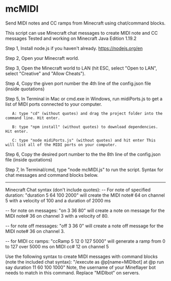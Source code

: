 # mcMIDI
 Send MIDI notes and CC ramps from Minecraft using chat/command blocks.

This script can use Minecraft chat messages to create MIDI note and CC messages
Tested and working on Minecraft Java Edition 1.19.2
 
Step 1, Install node.js if you haven't already. https://nodejs.org/en 

Step 2, Open your Minecraft world.

Step 3, Open the  Minecraft world to LAN (hit ESC, select "Open to LAN", select "Creative" and "Allow Cheats").

Step 4, Copy the given port number the 4th line of the config.json file (inside quotations)

Step 5, In Terminal in Mac or cmd.exe in Windows, run midiPorts.js to get a list of MIDI ports connected to your computer.
      
       A: type "cd" (without quotes) and drag the project folder into the command line. Hit enter. 
      
       B: type "npm install" (without quotes) to download dependencies. Hit enter.
       
       C: type "node midiPorts.js" (without quotes) and hit enter This will list all of the MIDI ports on your computer.

Step 6, Copy the desired port number to the the 8th line of the config.json file (inside quotations)

Step 7, In Terminal/cmd, type "node mcMIDI.js" to run the script. Syntax for chat messages and command blocks below.

----------------

Minecraft Chat syntax (don't include quotes):
-- For note of specified duration: "duration 5 64 100 2000"
        will create the MIDI note# 64 on channel 5 with a velocity of 100 and a duration of 2000 ms

-- for note on messages: "on 3 36 80" 
        will create a note on message for the MIDI note# 36 on channel 3 with a velocity of 80.

-- for note off messages: "off 3 36 0"
        will create a note off message for the MIDI note# 36 on channel 3.

-- for MIDI cc ramps: "ccRamp 5 12 0 127 5000"
        will generate a ramp from 0 to 127 over 5000 ms on MIDI cc# 12 on channel 5

Use the following syntax to create MIDI messages with command blocks (note the included chat syntax):
"/execute as @p[name=MIDIbot] at @p run say duration 11 60 100 1000"
Note, the username of your Mineflayer bot needs to match in this command. Replace "MIDIbot" on servers.